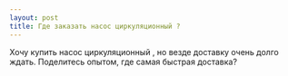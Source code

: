 ```yaml
---
layout: post 
title: Где заказать насос циркуляционный ? 
--- 
```

Хочу купить насос циркуляционный , но везде доставку очень долго ждать. Поделитесь опытом, где самая быстрая доставка?